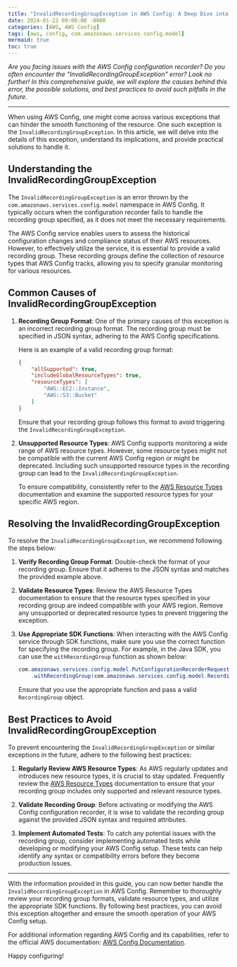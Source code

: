 ```yaml
---
title: "InvalidRecordingGroupException in AWS Config: A Deep Dive into Configuration Recorder Failure"
date: 2024-01-22 09:00:00 -0000
categories: [AWS, AWS Config]
tags: [aws, config, com.amazonaws.services.config.model]
mermaid: true
toc: true
---
```



 *Are you facing issues with the AWS Config configuration recorder? Do you often encounter the "InvalidRecordingGroupException" error? Look no further! In this comprehensive guide, we will explore the causes behind this error, the possible solutions, and best practices to avoid such pitfalls in the future.*

---

When using AWS Config, one might come across various exceptions that can hinder the smooth functioning of the resource. One such exception is the `InvalidRecordingGroupException`. In this article, we will delve into the details of this exception, understand its implications, and provide practical solutions to handle it.

## Understanding the InvalidRecordingGroupException

The `InvalidRecordingGroupException` is an error thrown by the `com.amazonaws.services.config.model` namespace in AWS Config. It typically occurs when the configuration recorder fails to handle the recording group specified, as it does not meet the necessary requirements.

The AWS Config service enables users to assess the historical configuration changes and compliance status of their AWS resources. However, to effectively utilize the service, it is essential to provide a valid recording group. These recording groups define the collection of resource types that AWS Config tracks, allowing you to specify granular monitoring for various resources.

## Common Causes of InvalidRecordingGroupException

1. **Recording Group Format**: One of the primary causes of this exception is an incorrect recording group format. The recording group must be specified in JSON syntax, adhering to the AWS Config specifications.

   Here is an example of a valid recording group format:

   ```json
   {
       "allSupported": true,
       "includeGlobalResourceTypes": true,
       "resourceTypes": [
           "AWS::EC2::Instance",
           "AWS::S3::Bucket"
       ]
   }
   ```

   Ensure that your recording group follows this format to avoid triggering the `InvalidRecordingGroupException`.

2. **Unsupported Resource Types**: AWS Config supports monitoring a wide range of AWS resource types. However, some resource types might not be compatible with the current AWS Config region or might be deprecated. Including such unsupported resource types in the recording group can lead to the `InvalidRecordingGroupException`.

   To ensure compatibility, consistently refer to the [AWS Resource Types](https://docs.aws.amazon.com/config/latest/developerguide/resource-config-reference.html) documentation and examine the supported resource types for your specific AWS region.

## Resolving the InvalidRecordingGroupException

To resolve the `InvalidRecordingGroupException`, we recommend following the steps below:

1. **Verify Recording Group Format**: Double-check the format of your recording group. Ensure that it adheres to the JSON syntax and matches the provided example above.

2. **Validate Resource Types**: Review the AWS Resource Types documentation to ensure that the resource types specified in your recording group are indeed compatible with your AWS region. Remove any unsupported or deprecated resource types to prevent triggering the exception.

3. **Use Appropriate SDK Functions**: When interacting with the AWS Config service through SDK functions, make sure you use the correct function for specifying the recording group. For example, in the Java SDK, you can use the `withRecordingGroup` function as shown below:

   ```java
   com.amazonaws.services.config.model.PutConfigurationRecorderRequest
       .withRecordingGroup(com.amazonaws.services.config.model.RecordingGroup)
   ```

   Ensure that you use the appropriate function and pass a valid `RecordingGroup` object.

## Best Practices to Avoid InvalidRecordingGroupException

To prevent encountering the `InvalidRecordingGroupException` or similar exceptions in the future, adhere to the following best practices:

1. **Regularly Review AWS Resource Types**: As AWS regularly updates and introduces new resource types, it is crucial to stay updated. Frequently review the [AWS Resource Types](https://docs.aws.amazon.com/config/latest/developerguide/resource-config-reference.html) documentation to ensure that your recording group includes only supported and relevant resource types.

2. **Validate Recording Group**: Before activating or modifying the AWS Config configuration recorder, it is wise to validate the recording group against the provided JSON syntax and required attributes.

3. **Implement Automated Tests**: To catch any potential issues with the recording group, consider implementing automated tests while developing or modifying your AWS Config setup. These tests can help identify any syntax or compatibility errors before they become production issues.

---

With the information provided in this guide, you can now better handle the `InvalidRecordingGroupException` in AWS Config. Remember to thoroughly review your recording group formats, validate resource types, and utilize the appropriate SDK functions. By following best practices, you can avoid this exception altogether and ensure the smooth operation of your AWS Config setup.

For additional information regarding AWS Config and its capabilities, refer to the official AWS documentation: [AWS Config Documentation](https://docs.aws.amazon.com/config).

Happy configuring!
